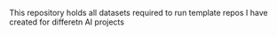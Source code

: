 This repository holds all datasets required to run template repos I have created for differetn AI projects

